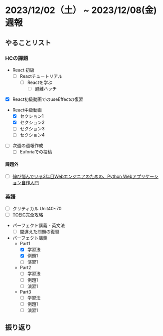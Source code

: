# 2023/12/02（土） ~ 2023/12/08(金) 週報

## やることリスト

### HCの課題

- React 初級
  - [ ] Reactチュートリアル
    - [ ] Reactを学ぶ
      - [ ] 避難ハッチ

- [x] React初級動画でのuseEffectの復習

- React中級動画
  - [x] セクション1
  - [x] セクション2
  - [ ] セクション3
  - [ ] セクション4

- [ ] 次週の週報作成
  - [ ] Euforiaでの投稿

#### 課題外

- [ ] [伸び悩んでいる3年目Webエンジニアのための、Python Webアプリケーション自作入門](https://zenn.dev/bigen1925/books/introduction-to-web-application-with-python)

### 英語

- [ ] クリティカル Unit40~70
- [ ] [TOEIC完全攻略](https://youtu.be/AsfyT92A13A?si=emmBgLUMcOgVFmvE)
- パーフェクト講義 - 英文法
  - [ ] 間違えた問題の復習
- パーフェクト講義
  - Part1
    - [x] 学習法
    - [x] 例題1
    - [ ] 演習1
  - Part2
    - [ ] 学習法
    - [ ] 例題1
    - [ ] 演習1
  - Part3
    - [ ] 学習法
    - [ ] 例題1
    - [ ] 演習1

## 振り返り
